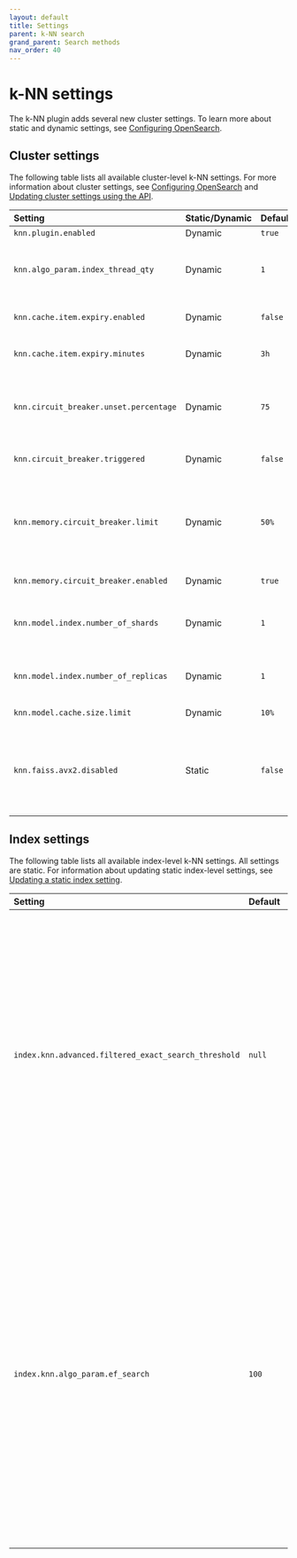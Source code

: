 ```yaml
---
layout: default
title: Settings
parent: k-NN search
grand_parent: Search methods
nav_order: 40
---
```


# k-NN settings

The k-NN plugin adds several new cluster settings. To learn more about static and dynamic settings, see [Configuring OpenSearch]({{site.url}}{{site.baseurl}}/install-and-configure/configuring-opensearch/index/).

## Cluster settings

The following table lists all available cluster-level k-NN settings. For more information about cluster settings, see [Configuring OpenSearch]({{site.url}}{{site.baseurl}}/install-and-configure/configuring-opensearch/index/#updating-cluster-settings-using-the-api) and [Updating cluster settings using the API]({{site.url}}{{site.baseurl}}/install-and-configure/configuring-opensearch/index/#updating-cluster-settings-using-the-api).

Setting | Static/Dynamic | Default | Description
:--- | :--- | :--- | :---
`knn.plugin.enabled`| Dynamic | `true` | Enables or disables the k-NN plugin.
`knn.algo_param.index_thread_qty` | Dynamic | `1` | The number of threads used for native library index creation. Keeping this value low reduces the CPU impact of the k-NN plugin, but also reduces indexing performance.
`knn.cache.item.expiry.enabled` | Dynamic | `false` | Whether to remove native library indexes that have not been accessed for a certain duration from memory.
`knn.cache.item.expiry.minutes` | Dynamic | `3h` | If enabled, the idle time before removing a native library index from memory.
`knn.circuit_breaker.unset.percentage` | Dynamic | `75` | The native memory usage threshold for the circuit breaker. Memory usage must be below this percentage of `knn.memory.circuit_breaker.limit` for `knn.circuit_breaker.triggered` to remain `false`.
`knn.circuit_breaker.triggered` | Dynamic | `false` | True when memory usage exceeds the `knn.circuit_breaker.unset.percentage` value.
`knn.memory.circuit_breaker.limit` | Dynamic | `50%` | The native memory limit for native library indexes. At the default value, if a machine has 100 GB of memory and the JVM uses 32 GB, the k-NN plugin uses 50% of the remaining 68 GB (34 GB). If memory usage exceeds this value, k-NN removes the least recently used native library indexes.
`knn.memory.circuit_breaker.enabled` | Dynamic | `true` | Whether to enable the k-NN memory circuit breaker.
`knn.model.index.number_of_shards`| Dynamic | `1` | The number of shards to use for the model system index, the OpenSearch index that stores the models used for Approximate Nearest Neighbor (ANN) search.
`knn.model.index.number_of_replicas`| Dynamic | `1` | The number of replica shards to use for the model system index. Generally, in a multi-node cluster, this should be at least 1 to increase stability.
`knn.model.cache.size.limit` | Dynamic | `10%` |  Model cache limit cannot exceed 25% of the JVM heap.
`knn.faiss.avx2.disabled` | Static | `false` | A static setting that specifies whether to disable the SIMD-based `libopensearchknn_faiss_avx2.so` library and load the non-optimized `libopensearchknn_faiss.so` library for the Faiss engine on machines with x64 architecture. For more information, see [SIMD optimization for the Faiss engine]({{site.url}}{{site.baseurl}}/search-plugins/knn/knn-index/#simd-optimization-for-the-faiss-engine).

## Index settings

The following table lists all available index-level k-NN settings. All settings are static. For information about updating static index-level settings, see [Updating a static index setting]({{site.url}}{{site.baseurl}}/install-and-configure/configuring-opensearch/index-settings/#updating-a-static-index-setting).

Setting | Default | Description
:--- | :--- | :--- 
`index.knn.advanced.filtered_exact_search_threshold`| `null` | The threshold value for the filtered IDs that is used to switch to exact search during filtered ANN search. If the number of filtered IDs in a segment is less than this setting's value, exact search will be performed on the filtered IDs. 
`index.knn.algo_param.ef_search` | `100` | `ef` (or `efSearch`) is the size of the dynamic list for the nearest neighbors used during the search. Higher values of `ef` lead to a more accurate but slower search. `ef` cannot be set lower than the number of queried nearest neighbors `k`. `ef` can take any value between `k` and the size of the dataset. 